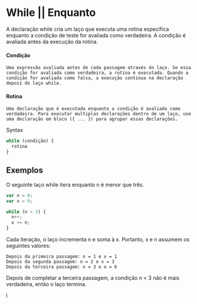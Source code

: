# While || Enquanto
A declaração while cria um laço que executa uma rotina especifica enquanto a condição de teste for avaliada como verdadeira. A condição é avaliada antes da execução da rotina.

#### Condição
    Uma expressão avaliada antes de cada passagem através do laço. Se essa condição for avaliada como verdadeira, a rotina é executada. Quando a condição for avaliada como falsa, a execução continua na declaração depois do laço while.
#### Rotina
    Uma declaração que é executada enquanto a condição é avaliada como verdadeira. Para executar multiplas declarações dentro de um laço, use uma declaração em bloco ({ ... }) para agrupar essas declarações. 

Syntax
```js
while (condição) {
  rotina
}
```
## Exemplos 
O seguinte laço while itera enquanto n é menor que três.
```js
var n = 0;
var x = 0;

while (n < 3) {
  n++;
  x += n;
}
```
Cada iteração, o laço incrementa n e soma à x. Portanto, x e n assumem os seguintes valores:

    Depois da primeira passagem: n = 1 e x = 1
    Depois da segunda passagem: n = 2 e x = 3
    Depois da terceira passagem: n = 3 e x = 6

Depois de completar a terceira passagem, a condição n < 3 não é mais verdadeira, então o laço termina.

l